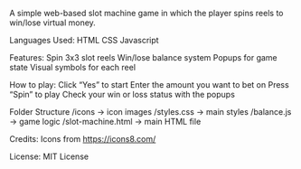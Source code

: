 A simple web-based slot machine game in which the player spins reels to win/lose virtual money.

Languages Used:
HTML
CSS
Javascript

Features:
Spin 3x3 slot reels
Win/lose balance system
Popups for game state
Visual symbols for each reel

How to play:
Click “Yes” to start
Enter the amount you want to bet on
Press “Spin” to play
Check your win or loss status with the popups

Folder Structure
/icons                → icon images
/styles.css           → main styles
/balance.js           → game logic
/slot-machine.html    → main HTML file

Credits:
Icons from https://icons8.com/

License:
MIT License
